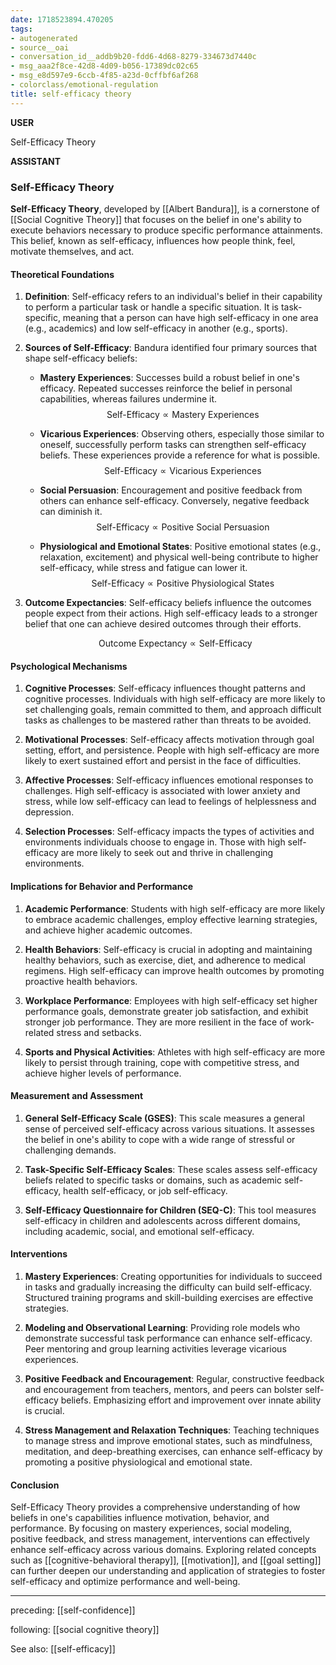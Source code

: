 ```yaml
---
date: 1718523894.470205
tags:
- autogenerated
- source__oai
- conversation_id__addb9b20-fdd6-4d68-8279-334673d7440c
- msg_aaa2f8ce-42d8-4d09-b056-17389dc02c65
- msg_e8d597e9-6ccb-4f85-a23d-0cffbf6af268
- colorclass/emotional-regulation
title: self-efficacy theory
---
```


**USER**

Self-Efficacy Theory


**ASSISTANT**

### Self-Efficacy Theory

**Self-Efficacy Theory**, developed by [[Albert Bandura]], is a cornerstone of [[Social Cognitive Theory]] that focuses on the belief in one's ability to execute behaviors necessary to produce specific performance attainments. This belief, known as self-efficacy, influences how people think, feel, motivate themselves, and act.

#### Theoretical Foundations

1. **Definition**: Self-efficacy refers to an individual's belief in their capability to perform a particular task or handle a specific situation. It is task-specific, meaning that a person can have high self-efficacy in one area (e.g., academics) and low self-efficacy in another (e.g., sports).

2. **Sources of Self-Efficacy**: Bandura identified four primary sources that shape self-efficacy beliefs:

   - **Mastery Experiences**: Successes build a robust belief in one's efficacy. Repeated successes reinforce the belief in personal capabilities, whereas failures undermine it.
     $$ \text{Self-Efficacy} \propto \text{Mastery Experiences} $$
   
   - **Vicarious Experiences**: Observing others, especially those similar to oneself, successfully perform tasks can strengthen self-efficacy beliefs. These experiences provide a reference for what is possible.
     $$ \text{Self-Efficacy} \propto \text{Vicarious Experiences} $$
   
   - **Social Persuasion**: Encouragement and positive feedback from others can enhance self-efficacy. Conversely, negative feedback can diminish it.
     $$ \text{Self-Efficacy} \propto \text{Positive Social Persuasion} $$
   
   - **Physiological and Emotional States**: Positive emotional states (e.g., relaxation, excitement) and physical well-being contribute to higher self-efficacy, while stress and fatigue can lower it.
     $$ \text{Self-Efficacy} \propto \text{Positive Physiological States} $$

3. **Outcome Expectancies**: Self-efficacy beliefs influence the outcomes people expect from their actions. High self-efficacy leads to a stronger belief that one can achieve desired outcomes through their efforts.

   $$ \text{Outcome Expectancy} \propto \text{Self-Efficacy} $$

#### Psychological Mechanisms

1. **Cognitive Processes**: Self-efficacy influences thought patterns and cognitive processes. Individuals with high self-efficacy are more likely to set challenging goals, remain committed to them, and approach difficult tasks as challenges to be mastered rather than threats to be avoided.

2. **Motivational Processes**: Self-efficacy affects motivation through goal setting, effort, and persistence. People with high self-efficacy are more likely to exert sustained effort and persist in the face of difficulties.

3. **Affective Processes**: Self-efficacy influences emotional responses to challenges. High self-efficacy is associated with lower anxiety and stress, while low self-efficacy can lead to feelings of helplessness and depression.

4. **Selection Processes**: Self-efficacy impacts the types of activities and environments individuals choose to engage in. Those with high self-efficacy are more likely to seek out and thrive in challenging environments.

#### Implications for Behavior and Performance

1. **Academic Performance**: Students with high self-efficacy are more likely to embrace academic challenges, employ effective learning strategies, and achieve higher academic outcomes.

2. **Health Behaviors**: Self-efficacy is crucial in adopting and maintaining healthy behaviors, such as exercise, diet, and adherence to medical regimens. High self-efficacy can improve health outcomes by promoting proactive health behaviors.

3. **Workplace Performance**: Employees with high self-efficacy set higher performance goals, demonstrate greater job satisfaction, and exhibit stronger job performance. They are more resilient in the face of work-related stress and setbacks.

4. **Sports and Physical Activities**: Athletes with high self-efficacy are more likely to persist through training, cope with competitive stress, and achieve higher levels of performance.

#### Measurement and Assessment

1. **General Self-Efficacy Scale (GSES)**: This scale measures a general sense of perceived self-efficacy across various situations. It assesses the belief in one's ability to cope with a wide range of stressful or challenging demands.

2. **Task-Specific Self-Efficacy Scales**: These scales assess self-efficacy beliefs related to specific tasks or domains, such as academic self-efficacy, health self-efficacy, or job self-efficacy.

3. **Self-Efficacy Questionnaire for Children (SEQ-C)**: This tool measures self-efficacy in children and adolescents across different domains, including academic, social, and emotional self-efficacy.

#### Interventions

1. **Mastery Experiences**: Creating opportunities for individuals to succeed in tasks and gradually increasing the difficulty can build self-efficacy. Structured training programs and skill-building exercises are effective strategies.

2. **Modeling and Observational Learning**: Providing role models who demonstrate successful task performance can enhance self-efficacy. Peer mentoring and group learning activities leverage vicarious experiences.

3. **Positive Feedback and Encouragement**: Regular, constructive feedback and encouragement from teachers, mentors, and peers can bolster self-efficacy beliefs. Emphasizing effort and improvement over innate ability is crucial.

4. **Stress Management and Relaxation Techniques**: Teaching techniques to manage stress and improve emotional states, such as mindfulness, meditation, and deep-breathing exercises, can enhance self-efficacy by promoting a positive physiological and emotional state.

#### Conclusion

Self-Efficacy Theory provides a comprehensive understanding of how beliefs in one's capabilities influence motivation, behavior, and performance. By focusing on mastery experiences, social modeling, positive feedback, and stress management, interventions can effectively enhance self-efficacy across various domains. Exploring related concepts such as [[cognitive-behavioral therapy]], [[motivation]], and [[goal setting]] can further deepen our understanding and application of strategies to foster self-efficacy and optimize performance and well-being.


---

preceding: [[self-confidence]]  


following: [[social cognitive theory]]

See also: [[self-efficacy]]